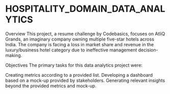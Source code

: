 # HOSPITALITY_DOMAIN_DATA_ANALYTICS
Overview
This project, a resume challenge by Codebasics, focuses on AtliQ Grands, an imaginary company owning multiple five-star hotels across India. The company is facing a loss in market share and revenue in the luxury/business hotel category due to ineffective management decision-making.

Objectives
The primary tasks for this data analytics project were:

Creating metrics according to a provided list.
Developing a dashboard based on a mock-up provided by stakeholders.
Generating relevant insights beyond the provided metrics and mock-up.
